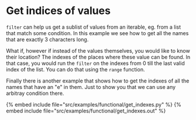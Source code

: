 # Get indices of values

`filter` can help us get a sublist of values from an iterable, eg. from a list that match some condition.
In this example we see how to get all the names that are exactly 3 characters long.

What if, however if instead of the values themselves, you would like to know their location? The indexes of the
places where these value can be found. In that case, you would run the `filter` on the indexes from 0 till the last
valid index of the list. You can do that using the `range` function.

Finally there is another example that shows how to get the indexes of all the names that have an "e" in them.
Just to show you that we can use any arbitray condition there.

{% embed include file="src/examples/functional/get_indexes.py" %}
{% embed include file="src/examples/functional/get_indexes.out" %}



